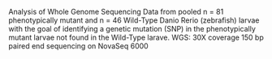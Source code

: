 Analysis of Whole Genome Sequencing Data from pooled n = 81 phenotypically mutant and n = 46 Wild-Type Danio Rerio (zebrafish) larvae with the goal of identifying a genetic mutation (SNP) in the phenotypically mutant larvae not found in the Wild-Type larave.
WGS: 30X coverage 150 bp paired end sequencing on NovaSeq 6000

